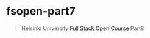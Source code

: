 # fsopen-part7

> Helsinki University [Full Stack Open Course](https://fullstackopen.com/en/part8) Part8
